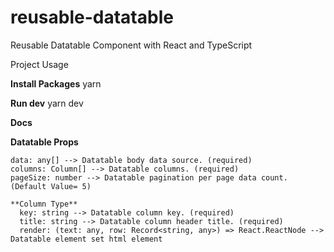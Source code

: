 # reusable-datatable
Reusable Datatable Component with React and TypeScript

Project Usage

**Install Packages** 
yarn

**Run dev** 
yarn dev

**Docs**

  **Datatable Props**
  
    data: any[] --> Datatable body data source. (required)
    columns: Column[] --> Datatable columns. (required)
    pageSize: number --> Datatable pagination per page data count. (Default Value= 5)
    
    **Column Type**
      key: string --> Datatable column key. (required)
      title: string --> Datatable column header title. (required)
      render: (text: any, row: Record<string, any>) => React.ReactNode --> Datatable element set html element


